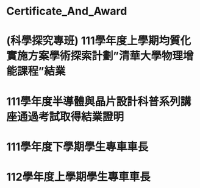 # Certificate_And_Award

# (科學探究專班) 111學年度上學期均質化實施方案學術探索計劃”清華大學物理增能課程”結業
# 111學年度半導體與晶片設計科普系列講座通過考試取得結業證明
# 111學年度下學期學生專車車長
# 112學年度上學期學生專車車長

